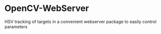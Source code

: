 # OpenCV-WebServer
HSV tracking of targets in a convenient webserver package to easily control parameters
